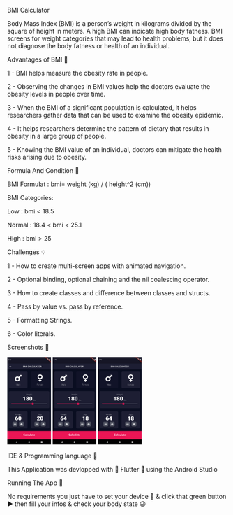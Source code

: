 BMI Calculator 

Body Mass Index (BMI) is a person’s weight in kilograms divided by the square of height in meters. A high BMI can indicate high body fatness. BMI screens for weight categories that may lead to health problems, but it does not diagnose the body fatness or health of an individual.

Advantages of BMI 🌟

  1 - BMI helps measure the obesity rate in people.

  2 - Observing the changes in BMI values help the doctors evaluate the obesity levels in people over time.

  3 - When the BMI of a significant population is calculated, it helps researchers gather data that can be used to examine the obesity epidemic.

  4 - It helps researchers determine the pattern of dietary that results in obesity in a large group of people.

  5 - Knowing the BMI value of an individual, doctors can mitigate the health risks arising due to obesity.


Formula And Condition 📏

  BMI Formulat : bmi= weight (kg) / ( height^2 (cm))

  BMI Categories:

  Low : bmi < 18.5
  
  Normal : 18.4 < bmi < 25.1
  
  High : bmi > 25


Challenges 💡

  1 - How to create multi-screen apps with animated navigation.

  2 - Optional binding, optional chaining and the nil coalescing operator.

  3 - How to create classes and difference between classes and structs.

  4 - Pass by value vs. pass by reference.

  5 - Formatting Strings.

  6 - Color literals.

Screenshots 📱

<img src="BMI Input.png" width="100" height="200">  <img src="BMI Gender1.png" width="100" height="200"> <img src="BMI Gender2.png" width="100" height="200"> 


IDE & Programming language 🔧

  This Application was devlopped with 💜 Flutter 💜 using the Android Studio

Running The App 🔌

  No requirements you just have to set your device 📱 & click that green button ▶️ then fill your infos & check your body state 😃
